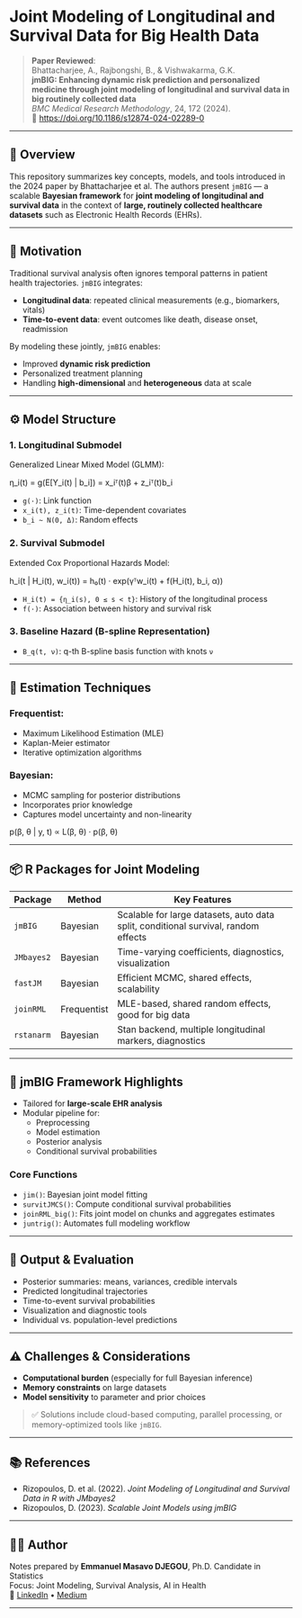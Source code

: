 # Joint Modeling of Longitudinal and Survival Data for Big Health Data

> **Paper Reviewed**:  
Bhattacharjee, A., Rajbongshi, B., & Vishwakarma, G.K.  
**jmBIG: Enhancing dynamic risk prediction and personalized medicine through joint modeling of longitudinal and survival data in big routinely collected data**  
*BMC Medical Research Methodology*, 24, 172 (2024).  
📎 https://doi.org/10.1186/s12874-024-02289-0

---

## 📌 Overview

This repository summarizes key concepts, models, and tools introduced in the 2024 paper by Bhattacharjee et al. The authors present `jmBIG` — a scalable **Bayesian framework** for **joint modeling of longitudinal and survival data** in the context of **large, routinely collected healthcare datasets** such as Electronic Health Records (EHRs).

---

## 🎯 Motivation

Traditional survival analysis often ignores temporal patterns in patient health trajectories. `jmBIG` integrates:

- **Longitudinal data**: repeated clinical measurements (e.g., biomarkers, vitals)
- **Time-to-event data**: event outcomes like death, disease onset, readmission

By modeling these jointly, `jmBIG` enables:

- Improved **dynamic risk prediction**
- Personalized treatment planning
- Handling **high-dimensional** and **heterogeneous** data at scale

---

## ⚙️ Model Structure

### 1. Longitudinal Submodel
Generalized Linear Mixed Model (GLMM):

η_i(t) = g(E[Y_i(t) | b_i]) = x_iᵀ(t)β + z_iᵀ(t)b_i


- `g(·)`: Link function  
- `x_i(t), z_i(t)`: Time-dependent covariates  
- `b_i ~ N(0, Δ)`: Random effects

### 2. Survival Submodel
Extended Cox Proportional Hazards Model:

h_i(t | H_i(t), w_i(t)) = h₀(t) · exp(γᵀw_i(t) + f(H_i(t), b_i, α))


- `H_i(t) = {η_i(s), 0 ≤ s < t}`: History of the longitudinal process  
- `f(·)`: Association between history and survival risk

### 3. Baseline Hazard (B-spline Representation)

- `B_q(t, ν)`: q-th B-spline basis function with knots `ν`

---

## 📐 Estimation Techniques

### Frequentist:
- Maximum Likelihood Estimation (MLE)
- Kaplan-Meier estimator
- Iterative optimization algorithms

### Bayesian:
- MCMC sampling for posterior distributions
- Incorporates prior knowledge
- Captures model uncertainty and non-linearity

p(β, θ | y, t) ∝ L(β, θ) · p(β, θ)

---

## 📦 R Packages for Joint Modeling

| Package        | Method      | Key Features |
|----------------|-------------|--------------|
| `jmBIG`        | Bayesian    | Scalable for large datasets, auto data split, conditional survival, random effects |
| `JMbayes2`     | Bayesian    | Time-varying coefficients, diagnostics, visualization |
| `fastJM`       | Bayesian    | Efficient MCMC, shared effects, scalability |
| `joinRML`      | Frequentist | MLE-based, shared random effects, good for big data |
| `rstanarm`     | Bayesian    | Stan backend, multiple longitudinal markers, diagnostics |

---

## 🚀 jmBIG Framework Highlights

- Tailored for **large-scale EHR analysis**
- Modular pipeline for:
  - Preprocessing
  - Model estimation
  - Posterior analysis
  - Conditional survival probabilities

### Core Functions

- `jim()`: Bayesian joint model fitting  
- `survitJMCS()`: Compute conditional survival probabilities  
- `joinRML_big()`: Fits joint model on chunks and aggregates estimates  
- `juntrig()`: Automates full modeling workflow

---

## 🧪 Output & Evaluation

- Posterior summaries: means, variances, credible intervals  
- Predicted longitudinal trajectories  
- Time-to-event survival probabilities  
- Visualization and diagnostic tools  
- Individual vs. population-level predictions

---

## ⚠️ Challenges & Considerations

- **Computational burden** (especially for full Bayesian inference)
- **Memory constraints** on large datasets
- **Model sensitivity** to parameter and prior choices

> ✅ Solutions include cloud-based computing, parallel processing, or memory-optimized tools like `jmBIG`.

---

## 📚 References

- Rizopoulos, D. et al. (2022). *Joint Modeling of Longitudinal and Survival Data in R with JMbayes2*  
- Rizopoulos, D. (2023). *Scalable Joint Models using jmBIG*

---

## 👨‍💻 Author

Notes prepared by **Emmanuel Masavo DJEGOU**, Ph.D. Candidate in Statistics  
Focus: Joint Modeling, Survival Analysis, AI in Health  
🔗 [LinkedIn](https://www.linkedin.com/in/emmanuel-djegou) • [Medium](https://medium.com/@emmanueldjegou5)

---

